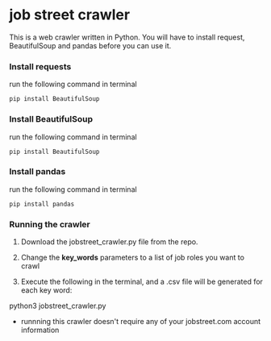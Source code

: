 # job street crawler

This is a web crawler written in Python. You will have to install request, BeautifulSoup and pandas before you can use it.


### Install requests

run the following command in terminal

	pip install BeautifulSoup

### Install BeautifulSoup

run the following command in terminal
	
	pip install BeautifulSoup

### Install pandas

run the following command in terminal
	
	pip install pandas



### Running the crawler

1) Download the jobstreet_crawler.py file from the repo.

2) Change the **key_words** parameters to a list of job roles you want to crawl

3) Execute the following in the terminal, and a .csv file will be generated for each key word:
	
python3 jobstreet_crawler.py

* runnning this crawler doesn't require any of your jobstreet.com account information


